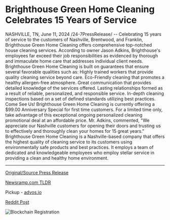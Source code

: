 # Brighthouse Green Home Cleaning Celebrates 15 Years of Service

NASHVILLE, TN, June 11, 2024 /24-7PressRelease/ -- Celebrating 15 years of service to the customers of Nashville, Brentwood, and Franklin, Brighthouse Green Home Cleaning offers comprehensive top-notched house cleaning services. According to owner Jason Adkins, Brighthouse's employees far exceed their job responsibilities as evidenced by thorough and immaculate home care that addresses individual client needs.  Brighthouse Green Home Cleaning is built on guarantees that ensure several favorable qualities such as:  Highly trained workers that provide quality cleaning service beyond care. Eco-Friendly cleaning that promotes a healthy allergen-free atmosphere. Great communication that provides detailed knowledge of the services offered.  Lasting relationships formed as a result of reliable, personalized, and responsible service. In-depth cleaning inspections based on a set of defined standards utilizing best practices.  Come See Us!  Brighthouse Green Home Cleaning is currently offering a $99.00 Anniversary Special for first time customers. For a limited time only, take advantage of this exceptional ongoing personalized cleaning promotional deal at an affordable price. Mr. Adkins, commented, "We appreciate our Nashville customers for opening their doors and trusting us to effectively and thoroughly clean your homes for 15 great years."  Brighthouse Green Home Cleaning is a Nashville-based company that offers the highest quality of cleaning service to its customers using environmentally safe products and best practices. It employs a team of dedicated and knowledgeable employees who employ stellar service in providing a clean and healthy home environment. 

---

[Original/Source Press Release](https://www.24-7pressrelease.com/press-release/511604/brighthouse-green-home-cleaning-celebrates-15-years-of-service)
                    

[Newsramp.com TLDR](https://newsramp.com/curated-news/brighthouse-green-home-cleaning-celebrates-15-years-with-special-offer/89debed7935be48c11855bc57ebac388) 


Pickup - [advos.io](https://advos.io/en/brighthouse-green-home-cleaning-celebrates-15-years-of-eco-friendly-service/20244012)
 



[Reddit Post](https://www.reddit.com/r/newsramp/comments/1dd84rg/brighthouse_green_home_cleaning_celebrates_15/) 



![Blockchain Registration](https://cdn.newsramp.app/24-7PressRelease/qrcode/246/11/ulnaWrYH.webp)